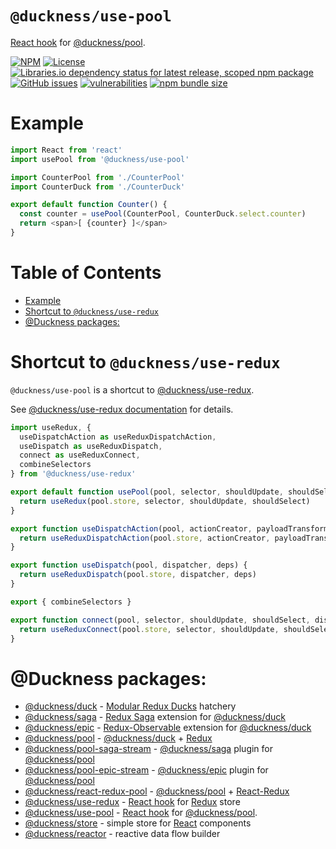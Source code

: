 # `@duckness/use-pool` <!-- omit in toc -->

[React hook](https://reactjs.org/docs/hooks-intro.html) for [@duckness/pool](https://github.com/hitosu/duckness/tree/master/packages/pool).

[![NPM](https://img.shields.io/npm/v/@duckness/use-pool)](https://www.npmjs.com/package/@duckness/use-pool)
[![License](https://img.shields.io/github/license/hitosu/duckness)](https://github.com/hitosu/duckness/blob/master/LICENSE)
[![Libraries.io dependency status for latest release, scoped npm package](https://img.shields.io/librariesio/release/npm/@duckness/use-pool)](https://www.npmjs.com/package/@duckness/use-pool?activeTab=dependencies)
[![GitHub issues](https://img.shields.io/github/issues/hitosu/duckness)](https://github.com/hitosu/duckness/issues)
[![vulnerabilities](https://img.shields.io/snyk/vulnerabilities/npm/@duckness/use-pool)](https://github.com/hitosu/duckness/issues)
[![npm bundle size](https://img.shields.io/bundlephobia/min/@duckness/use-pool)](https://www.npmjs.com/package/@duckness/use-pool)

# Example

```js
import React from 'react'
import usePool from '@duckness/use-pool'

import CounterPool from './CounterPool'
import CounterDuck from './CounterDuck'

export default function Counter() {
  const counter = usePool(CounterPool, CounterDuck.select.counter)
  return <span>[ {counter} ]</span>
}
```

# Table of Contents <!-- omit in toc -->

- [Example](#example)
- [Shortcut to `@duckness/use-redux`](#shortcut-to-ducknessuse-redux)
- [@Duckness packages:](#duckness-packages)

# Shortcut to `@duckness/use-redux`

`@duckness/use-pool` is a shortcut to [@duckness/use-redux](https://github.com/hitosu/duckness/blob/master/packages/use-redux).

See [@duckness/use-redux documentation](https://github.com/hitosu/duckness/blob/master/packages/use-redux/README.md) for details.

```js
import useRedux, {
  useDispatchAction as useReduxDispatchAction,
  useDispatch as useReduxDispatch,
  connect as useReduxConnect,
  combineSelectors
} from '@duckness/use-redux'

export default function usePool(pool, selector, shouldUpdate, shouldSelect) {
  return useRedux(pool.store, selector, shouldUpdate, shouldSelect)
}

export function useDispatchAction(pool, actionCreator, payloadTransformer) {
  return useReduxDispatchAction(pool.store, actionCreator, payloadTransformer)
}

export function useDispatch(pool, dispatcher, deps) {
  return useReduxDispatch(pool.store, dispatcher, deps)
}

export { combineSelectors }

export function connect(pool, selector, shouldUpdate, shouldSelect, dispatch = pool.dispatch) {
  return useReduxConnect(pool.store, selector, shouldUpdate, shouldSelect, dispatch)
}
```

# @Duckness packages:

* [@duckness/duck](https://github.com/hitosu/duckness/tree/master/packages/duck) - [Modular Redux Ducks](https://github.com/erikras/ducks-modular-redux) hatchery
* [@duckness/saga](https://github.com/hitosu/duckness/tree/master/packages/saga) - [Redux Saga](https://redux-saga.js.org/) extension for [@duckness/duck](https://github.com/hitosu/duckness/tree/master/packages/duck)
* [@duckness/epic](https://github.com/hitosu/duckness/tree/master/packages/epic) - [Redux-Observable](https://redux-observable.js.org/) extension for [@duckness/duck](https://github.com/hitosu/duckness/tree/master/packages/duck)
* [@duckness/pool](https://github.com/hitosu/duckness/tree/master/packages/pool) - [@duckness/duck](https://github.com/hitosu/duckness/tree/master/packages/duck) + [Redux](https://redux.js.org/)
* [@duckness/pool-saga-stream](https://github.com/hitosu/duckness/tree/master/packages/pool-saga-stream) - [@duckness/saga](https://github.com/hitosu/duckness/tree/master/packages/saga) plugin for [@duckness/pool](https://github.com/hitosu/duckness/tree/master/packages/pool)
* [@duckness/pool-epic-stream](https://github.com/hitosu/duckness/tree/master/packages/pool-epic-stream) - [@duckness/epic](https://github.com/hitosu/duckness/tree/master/packages/epic) plugin for [@duckness/pool](https://github.com/hitosu/duckness/tree/master/packages/pool)
* [@duckness/react-redux-pool](https://github.com/hitosu/duckness/tree/master/packages/react-redux-pool) - [@duckness/pool](https://github.com/hitosu/duckness/tree/master/packages/pool) + [React-Redux](https://react-redux.js.org/)
* [@duckness/use-redux](https://github.com/hitosu/duckness/tree/master/packages/use-redux) - [React hook](https://reactjs.org/docs/hooks-intro.html) for [Redux](https://react-redux.js.org/) store
* [@duckness/use-pool](https://github.com/hitosu/duckness/tree/master/packages/use-pool) - [React hook](https://reactjs.org/docs/hooks-intro.html) for [@duckness/pool](https://github.com/hitosu/duckness/tree/master/packages/pool).
* [@duckness/store](https://github.com/hitosu/duckness/tree/master/packages/store) - simple store for [React](https://reactjs.org/) components
* [@duckness/reactor](https://github.com/hitosu/duckness/tree/master/packages/reactor) - reactive data flow builder
